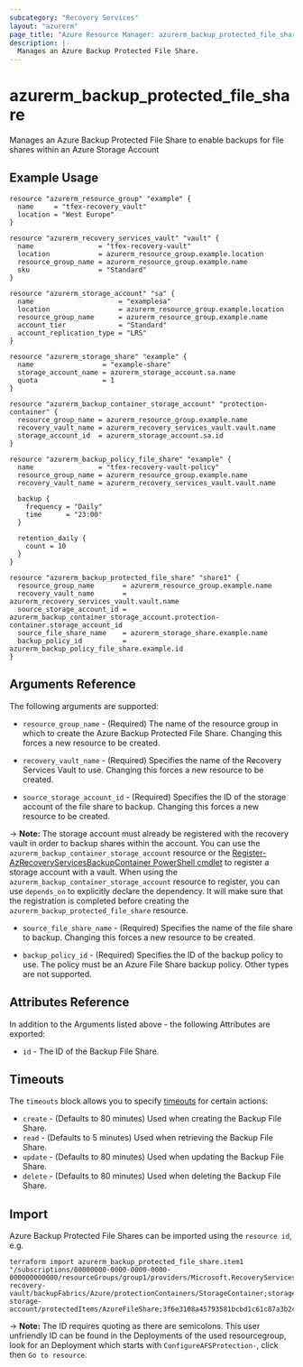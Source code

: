 ```yaml
---
subcategory: "Recovery Services"
layout: "azurerm"
page_title: "Azure Resource Manager: azurerm_backup_protected_file_share"
description: |-
  Manages an Azure Backup Protected File Share.
---
```


# azurerm_backup_protected_file_share

Manages an Azure Backup Protected File Share to enable backups for file shares within an Azure Storage Account

## Example Usage

```hcl
resource "azurerm_resource_group" "example" {
  name     = "tfex-recovery_vault"
  location = "West Europe"
}

resource "azurerm_recovery_services_vault" "vault" {
  name                = "tfex-recovery-vault"
  location            = azurerm_resource_group.example.location
  resource_group_name = azurerm_resource_group.example.name
  sku                 = "Standard"
}

resource "azurerm_storage_account" "sa" {
  name                     = "examplesa"
  location                 = azurerm_resource_group.example.location
  resource_group_name      = azurerm_resource_group.example.name
  account_tier             = "Standard"
  account_replication_type = "LRS"
}

resource "azurerm_storage_share" "example" {
  name                 = "example-share"
  storage_account_name = azurerm_storage_account.sa.name
  quota                = 1
}

resource "azurerm_backup_container_storage_account" "protection-container" {
  resource_group_name = azurerm_resource_group.example.name
  recovery_vault_name = azurerm_recovery_services_vault.vault.name
  storage_account_id  = azurerm_storage_account.sa.id
}

resource "azurerm_backup_policy_file_share" "example" {
  name                = "tfex-recovery-vault-policy"
  resource_group_name = azurerm_resource_group.example.name
  recovery_vault_name = azurerm_recovery_services_vault.vault.name

  backup {
    frequency = "Daily"
    time      = "23:00"
  }

  retention_daily {
    count = 10
  }
}

resource "azurerm_backup_protected_file_share" "share1" {
  resource_group_name       = azurerm_resource_group.example.name
  recovery_vault_name       = azurerm_recovery_services_vault.vault.name
  source_storage_account_id = azurerm_backup_container_storage_account.protection-container.storage_account_id
  source_file_share_name    = azurerm_storage_share.example.name
  backup_policy_id          = azurerm_backup_policy_file_share.example.id
}
```

## Arguments Reference

The following arguments are supported:

* `resource_group_name` - (Required) The name of the resource group in which to create the Azure Backup Protected File Share. Changing this forces a new resource to be created.

* `recovery_vault_name` - (Required) Specifies the name of the Recovery Services Vault to use. Changing this forces a new resource to be created.

* `source_storage_account_id` - (Required) Specifies the ID of the storage account of the file share to backup. Changing this forces a new resource to be created.

-> **Note:** The storage account must already be registered with the recovery vault in order to backup shares within the account. You can use the `azurerm_backup_container_storage_account` resource or the [Register-AzRecoveryServicesBackupContainer PowerShell cmdlet](https://docs.microsoft.com/powershell/module/az.recoveryservices/register-azrecoveryservicesbackupcontainer?view=azps-3.2.0) to register a storage account with a vault. When using the `azurerm_backup_container_storage_account` resource to register, you can use `depends_on` to explicitly declare the dependency. It will make sure that the registration is completed before creating the `azurerm_backup_protected_file_share` resource.

* `source_file_share_name` - (Required) Specifies the name of the file share to backup. Changing this forces a new resource to be created.

* `backup_policy_id` - (Required) Specifies the ID of the backup policy to use. The policy must be an Azure File Share backup policy. Other types are not supported.

## Attributes Reference

In addition to the Arguments listed above - the following Attributes are exported:

* `id` - The ID of the Backup File Share.

## Timeouts

The `timeouts` block allows you to specify [timeouts](https://developer.hashicorp.com/terraform/language/resources/configure#define-operation-timeouts) for certain actions:

* `create` - (Defaults to 80 minutes) Used when creating the Backup File Share.
* `read` - (Defaults to 5 minutes) Used when retrieving the Backup File Share.
* `update` - (Defaults to 80 minutes) Used when updating the Backup File Share.
* `delete` - (Defaults to 80 minutes) Used when deleting the Backup File Share.

## Import

Azure Backup Protected File Shares can be imported using the `resource id`, e.g.

```shell
terraform import azurerm_backup_protected_file_share.item1 "/subscriptions/00000000-0000-0000-0000-000000000000/resourceGroups/group1/providers/Microsoft.RecoveryServices/vaults/example-recovery-vault/backupFabrics/Azure/protectionContainers/StorageContainer;storage;group2;example-storage-account/protectedItems/AzureFileShare;3f6e3108a45793581bcbd1c61c87a3b2ceeb4ff4bc02a95ce9d1022b23722935"
```

-> **Note:** The ID requires quoting as there are semicolons. This user unfriendly ID can be found in the Deployments of the used resourcegroup, look for an Deployment which starts with `ConfigureAFSProtection-`, click then `Go to resource`.
